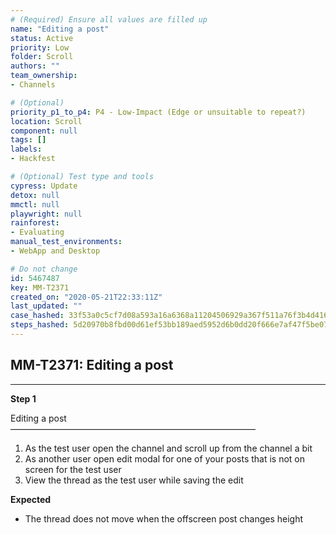 ```yaml
---
# (Required) Ensure all values are filled up
name: "Editing a post"
status: Active
priority: Low
folder: Scroll
authors: ""
team_ownership: 
- Channels

# (Optional)
priority_p1_to_p4: P4 - Low-Impact (Edge or unsuitable to repeat?)
location: Scroll
component: null
tags: []
labels: 
- Hackfest

# (Optional) Test type and tools
cypress: Update
detox: null
mmctl: null
playwright: null
rainforest: 
- Evaluating
manual_test_environments: 
- WebApp and Desktop

# Do not change
id: 5467487
key: MM-T2371
created_on: "2020-05-21T22:33:11Z"
last_updated: ""
case_hashed: 33f53a0c5cf7d08a593a16a6368a11204506929a367f511a76f3b4d4167f09b31fdb8cbbb6d674b81ff1352acdc44814
steps_hashed: 5d20970b8fbd00d61ef53bb189aed5952d6b0dd20f666e7af47f5be07b90ceb556f76d84b158ba3c40e1703bd471ad75
---
```


<!-- (Auto-generated) Based on frontmatter's "key" and "name" -->

## MM-T2371: Editing a post

---

**Step 1**

Editing a post\
————————————————————————————

1. As the test user open the channel and scroll up from the channel a bit
2. As another user open edit modal for one of your posts that is not on screen for the test user
3. View the thread as the test user while saving the edit

**Expected**

- The thread does not move when the offscreen post changes height
